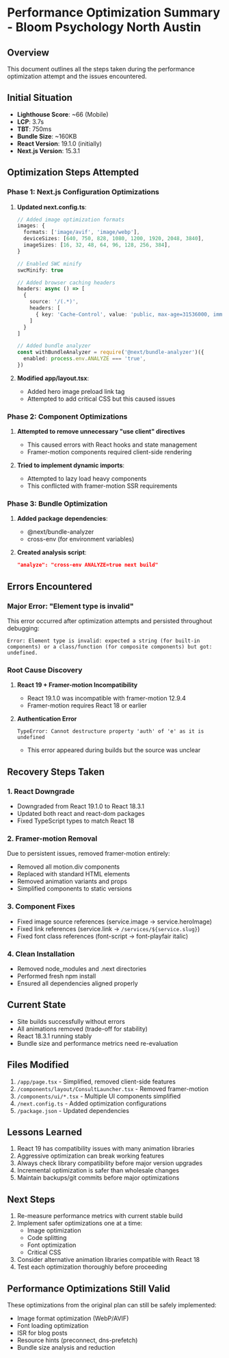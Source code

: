 # Performance Optimization Summary - Bloom Psychology North Austin

## Overview
This document outlines all the steps taken during the performance optimization attempt and the issues encountered.

## Initial Situation
- **Lighthouse Score**: ~66 (Mobile)
- **LCP**: 3.7s
- **TBT**: 750ms
- **Bundle Size**: ~160KB
- **React Version**: 19.1.0 (initially)
- **Next.js Version**: 15.3.1

## Optimization Steps Attempted

### Phase 1: Next.js Configuration Optimizations
1. **Updated next.config.ts**:
   ```typescript
   // Added image optimization formats
   images: { 
     formats: ['image/avif', 'image/webp'],
     deviceSizes: [640, 750, 828, 1080, 1200, 1920, 2048, 3840],
     imageSizes: [16, 32, 48, 64, 96, 128, 256, 384],
   }
   
   // Enabled SWC minify
   swcMinify: true
   
   // Added browser caching headers
   headers: async () => [
     {
       source: '/(.*)',
       headers: [
         { key: 'Cache-Control', value: 'public, max-age=31536000, immutable' }
       ]
     }
   ]
   
   // Added bundle analyzer
   const withBundleAnalyzer = require('@next/bundle-analyzer')({
     enabled: process.env.ANALYZE === 'true',
   })
   ```

2. **Modified app/layout.tsx**:
   - Added hero image preload link tag
   - Attempted to add critical CSS but this caused issues

### Phase 2: Component Optimizations
1. **Attempted to remove unnecessary "use client" directives**
   - This caused errors with React hooks and state management
   - Framer-motion components required client-side rendering

2. **Tried to implement dynamic imports**:
   - Attempted to lazy load heavy components
   - This conflicted with framer-motion SSR requirements

### Phase 3: Bundle Optimization
1. **Added package dependencies**:
   - @next/bundle-analyzer
   - cross-env (for environment variables)

2. **Created analysis script**:
   ```json
   "analyze": "cross-env ANALYZE=true next build"
   ```

## Errors Encountered

### Major Error: "Element type is invalid"
This error occurred after optimization attempts and persisted throughout debugging:
```
Error: Element type is invalid: expected a string (for built-in components) or a class/function (for composite components) but got: undefined.
```

### Root Cause Discovery
1. **React 19 + Framer-motion Incompatibility**
   - React 19.1.0 was incompatible with framer-motion 12.9.4
   - Framer-motion requires React 18 or earlier

2. **Authentication Error**
   ```
   TypeError: Cannot destructure property 'auth' of 'e' as it is undefined
   ```
   - This error appeared during builds but the source was unclear

## Recovery Steps Taken

### 1. React Downgrade
- Downgraded from React 19.1.0 to React 18.3.1
- Updated both react and react-dom packages
- Fixed TypeScript types to match React 18

### 2. Framer-motion Removal
Due to persistent issues, removed framer-motion entirely:
- Removed all motion.div components
- Replaced with standard HTML elements
- Removed animation variants and props
- Simplified components to static versions

### 3. Component Fixes
- Fixed image source references (service.image → service.heroImage)
- Fixed link references (service.link → `/services/${service.slug}`)
- Fixed font class references (font-script → font-playfair italic)

### 4. Clean Installation
- Removed node_modules and .next directories
- Performed fresh npm install
- Ensured all dependencies aligned properly

## Current State
- Site builds successfully without errors
- All animations removed (trade-off for stability)
- React 18.3.1 running stably
- Bundle size and performance metrics need re-evaluation

## Files Modified
1. `/app/page.tsx` - Simplified, removed client-side features
2. `/components/layout/ConsultLauncher.tsx` - Removed framer-motion
3. `/components/ui/*.tsx` - Multiple UI components simplified
4. `/next.config.ts` - Added optimization configurations
5. `/package.json` - Updated dependencies

## Lessons Learned
1. React 19 has compatibility issues with many animation libraries
2. Aggressive optimization can break working features
3. Always check library compatibility before major version upgrades
4. Incremental optimization is safer than wholesale changes
5. Maintain backups/git commits before major optimizations

## Next Steps
1. Re-measure performance metrics with current stable build
2. Implement safer optimizations one at a time:
   - Image optimization
   - Code splitting
   - Font optimization
   - Critical CSS
3. Consider alternative animation libraries compatible with React 18
4. Test each optimization thoroughly before proceeding

## Performance Optimizations Still Valid
These optimizations from the original plan can still be safely implemented:
- Image format optimization (WebP/AVIF)
- Font loading optimization
- ISR for blog posts
- Resource hints (preconnect, dns-prefetch)
- Bundle size analysis and reduction